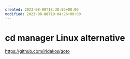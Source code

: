 ```yaml
---
created: 2023-08-08T18:38:06+08:00
modified: 2023-08-08T19:04:26+08:00
---
```


# cd manager Linux alternative

https://github.com/iridakos/goto
